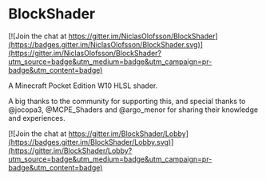 # BlockShader

[![Join the chat at https://gitter.im/NiclasOlofsson/BlockShader](https://badges.gitter.im/NiclasOlofsson/BlockShader.svg)](https://gitter.im/NiclasOlofsson/BlockShader?utm_source=badge&utm_medium=badge&utm_campaign=pr-badge&utm_content=badge)

A Minecraft Pocket Edition W10 HLSL shader.

A big thanks to the community for supporting this, and special thanks to @jocopa3, @MCPE_Shaders and @argo_menor for sharing their knowledge and experiences.

[![Join the chat at https://gitter.im/BlockShader/Lobby](https://badges.gitter.im/BlockShader/Lobby.svg)](https://gitter.im/BlockShader/Lobby?utm_source=badge&utm_medium=badge&utm_campaign=pr-badge&utm_content=badge)

